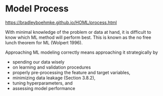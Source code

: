 # Model Process

https://bradleyboehmke.github.io/HOML/process.html


With minimal knowledge of the problem or data at hand, it is difficult to know which ML method will perform best. This is known as the no free lunch theorem for ML (Wolpert 1996). 

Approaching ML modeling correctly means approaching it strategically by 
- spending our data wisely 
- on learning and validation procedures
-  properly pre-processing the feature and target variables, 
- minimizing data leakage (Section 3.8.2), 
- tuning hyperparameters, and 
- assessing model performance

